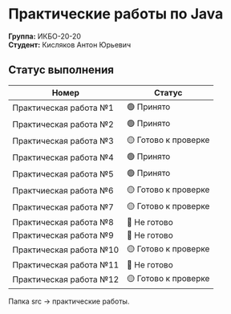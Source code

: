 # Практические работы по Java 
**Группа:** ИКБО-20-20 <br>
**Студент:** Кисляков Антон Юрьевич
 
**Статус выполнения**
---
Номер          |  Статус
-----------------------------|----------------------
Практическая работа №1   | 🟢 Принято
Практическая работа №2   | 🟢 Принято
Практическая работа №3   | 🟡 Готово к проверке
Практическая работа №4   | 🟢 Принято
Практическая работа №5   | 🟢 Принято
Практчиеская работа №6   | 🟡 Готово к проверке
Практическая работа №7   | 🟡 Готово к проверке
Практическая работа №8   | 🔴 Не готово
Практическая работа №9   | 🔴 Не готово
Практическая работа №10  | 🟡 Готово к проверке
Практическая работа №11  | 🔴 Не готово
Практическая работа №12  | 🟡 Готово к проверке

Папка src -> практические работы.
